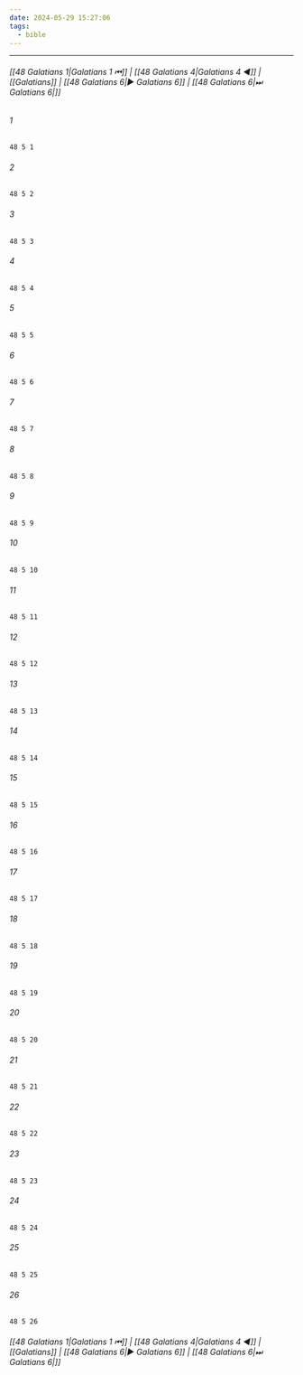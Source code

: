 ```yaml
---
date: 2024-05-29 15:27:06
tags:
  - bible
---
```

___

###### [[48 Galatians 1|Galatians 1 ⏮]] | [[48 Galatians 4|Galatians 4 ◀]] | [[Galatians]] | [[48 Galatians 6|▶ Galatians 6]] | [[48 Galatians 6|⏭ Galatians 6|]]

###### 1
``` verse
48 5 1 
```
###### 2
``` verse
48 5 2 
```
###### 3
``` verse
48 5 3 
```
###### 4
``` verse
48 5 4 
```
###### 5
``` verse
48 5 5 
```
###### 6
``` verse
48 5 6 
```
###### 7
``` verse
48 5 7 
```
###### 8
``` verse
48 5 8 
```
###### 9
``` verse
48 5 9 
```
###### 10
``` verse
48 5 10 
```
###### 11
``` verse
48 5 11 
```
###### 12
``` verse
48 5 12 
```
###### 13
``` verse
48 5 13 
```
###### 14
``` verse
48 5 14 
```
###### 15
``` verse
48 5 15 
```
###### 16
``` verse
48 5 16 
```
###### 17
``` verse
48 5 17 
```
###### 18
``` verse
48 5 18 
```
###### 19
``` verse
48 5 19 
```
###### 20
``` verse
48 5 20 
```
###### 21
``` verse
48 5 21 
```
###### 22
``` verse
48 5 22 
```
###### 23
``` verse
48 5 23 
```
###### 24
``` verse
48 5 24 
```
###### 25
``` verse
48 5 25 
```
###### 26
``` verse
48 5 26 
```

###### [[48 Galatians 1|Galatians 1 ⏮]] | [[48 Galatians 4|Galatians 4 ◀]] | [[Galatians]] | [[48 Galatians 6|▶ Galatians 6]] | [[48 Galatians 6|⏭ Galatians 6|]]

